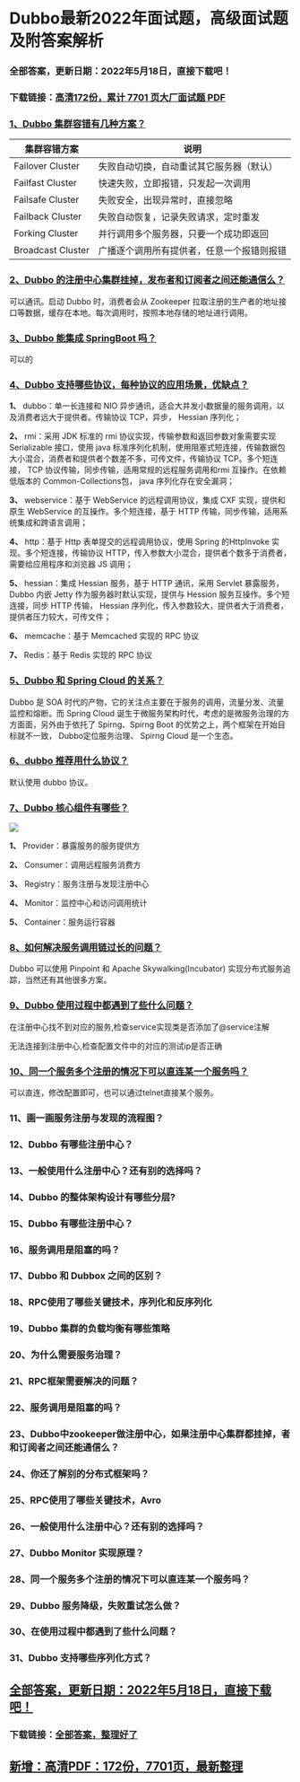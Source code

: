 # Dubbo最新2022年面试题，高级面试题及附答案解析


### 全部答案，更新日期：2022年5月18日，直接下载吧！

### 下载链接：[高清172份，累计 7701 页大厂面试题  PDF](https://gitee.com/souyunku/DevBooks/blob/master/docs/index.md)



### [1、Dubbo 集群容错有几种方案？](https://gitee.com/souyunku/DevBooks/blob/master/docs/Dubbo/Dubbo最新2021年面试题，高级面试题及附答案解析.md#1dubbo-集群容错有几种方案)  

| 集群容错方案 | 说明 |
| --- | --- |
| Failover Cluster | 失败自动切换，自动重试其它服务器（默认） |
| Failfast Cluster | 快速失败，立即报错，只发起一次调用 |
| Failsafe Cluster | 失败安全，出现异常时，直接忽略 |
| Failback Cluster | 失败自动恢复，记录失败请求，定时重发 |
| Forking Cluster | 并行调用多个服务器，只要一个成功即返回 |
| Broadcast Cluster | 广播逐个调用所有提供者，任意一个报错则报错 |



### [2、Dubbo 的注册中心集群挂掉，发布者和订阅者之间还能通信么？](https://gitee.com/souyunku/DevBooks/blob/master/docs/Dubbo/Dubbo最新2021年面试题，高级面试题及附答案解析.md#2dubbo-的注册中心集群挂掉发布者和订阅者之间还能通信么)  


可以通讯。启动 Dubbo 时，消费者会从 Zookeeper 拉取注册的生产者的地址接口等数据，缓存在本地。每次调用时，按照本地存储的地址进行调用。


### [3、Dubbo 能集成 SpringBoot 吗？](https://gitee.com/souyunku/DevBooks/blob/master/docs/Dubbo/Dubbo最新2021年面试题，高级面试题及附答案解析.md#3dubbo-能集成-springboot-吗)  


可以的


### [4、Dubbo 支持哪些协议，每种协议的应用场景，优缺点？](https://gitee.com/souyunku/DevBooks/blob/master/docs/Dubbo/Dubbo最新2021年面试题，高级面试题及附答案解析.md#4dubbo-支持哪些协议每种协议的应用场景优缺点)  


**1、** dubbo：单一长连接和 NIO 异步通讯，适合大并发小数据量的服务调用，以及消费者远大于提供者。传输协议 TCP，异步， Hessian 序列化；

**2、** rmi：采用 JDK 标准的 rmi 协议实现，传输参数和返回参数对象需要实现 Serializable 接口，使用 java 标准序列化机制，使用阻塞式短连接，传输数据包大小混合，消费者和提供者个数差不多，可传文件，传输协议 TCP。多个短连接， TCP 协议传输，同步传输，适用常规的远程服务调用和rmi 互操作。在依赖低版本的 Common-Collections包， java 序列化存在安全漏洞；

**3、** webservice：基于 WebService 的远程调用协议，集成 CXF 实现，提供和原生 WebService 的互操作。多个短连接，基于 HTTP 传输，同步传输，适用系统集成和跨语言调用；

**4、** http：基于 Http 表单提交的远程调用协议，使用 Spring 的HttpInvoke 实现。多个短连接，传输协议 HTTP，传入参数大小混合，提供者个数多于消费者，需要给应用程序和浏览器 JS 调用；

**5、** hessian：集成 Hessian 服务，基于 HTTP 通讯，采用 Servlet 暴露服务， Dubbo 内嵌 Jetty 作为服务器时默认实现，提供与 Hession 服务互操作。多个短连接，同步 HTTP 传输， Hessian 序列化，传入参数较大，提供者大于消费者，提供者压力较大，可传文件；

**6、** memcache：基于 Memcached 实现的 RPC 协议

**7、** Redis：基于 Redis 实现的 RPC 协议


### [5、Dubbo 和 Spring Cloud 的关系？](https://gitee.com/souyunku/DevBooks/blob/master/docs/Dubbo/Dubbo最新2021年面试题，高级面试题及附答案解析.md#5dubbo-和-spring-cloud-的关系)  


Dubbo 是 SOA 时代的产物，它的关注点主要在于服务的调用，流量分发、流量监控和熔断。而 Spring Cloud 诞生于微服务架构时代，考虑的是微服务治理的方方面面，另外由于依托了 Spirng、Spirng Boot 的优势之上，两个框架在开始目标就不一致， Dubbo定位服务治理、 Spirng Cloud 是一个生态。


### [6、dubbo 推荐用什么协议？](https://gitee.com/souyunku/DevBooks/blob/master/docs/Dubbo/Dubbo最新2021年面试题，高级面试题及附答案解析.md#6dubbo-推荐用什么协议)  


默认使用 dubbo 协议。


### [7、Dubbo 核心组件有哪些？](https://gitee.com/souyunku/DevBooks/blob/master/docs/Dubbo/Dubbo最新2021年面试题，高级面试题及附答案解析.md#7dubbo-核心组件有哪些)  


![](https://gitee.com/souyunkutech/souyunku-home/raw/master/images/souyunku-web/2020/5/2/026/54/80_1.png#alt=80%5C_1.png)

**1、** Provider：暴露服务的服务提供方

**2、** Consumer：调用远程服务消费方

**3、** Registry：服务注册与发现注册中心

**4、** Monitor：监控中心和访问调用统计

**5、** Container：服务运行容器


### [8、如何解决服务调用链过长的问题？](https://gitee.com/souyunku/DevBooks/blob/master/docs/Dubbo/Dubbo最新2021年面试题，高级面试题及附答案解析.md#8如何解决服务调用链过长的问题)  


Dubbo 可以使用 Pinpoint 和 Apache Skywalking(Incubator) 实现分布式服务追踪，当然还有其他很多方案。


### [9、Dubbo 使用过程中都遇到了些什么问题？](https://gitee.com/souyunku/DevBooks/blob/master/docs/Dubbo/Dubbo最新2021年面试题，高级面试题及附答案解析.md#9dubbo-使用过程中都遇到了些什么问题)  


在注册中心找不到对应的服务,检查service实现类是否添加了@service注解

无法连接到注册中心,检查配置文件中的对应的测试ip是否正确


### [10、同一个服务多个注册的情况下可以直连某一个服务吗？](https://gitee.com/souyunku/DevBooks/blob/master/docs/Dubbo/Dubbo最新2021年面试题，高级面试题及附答案解析.md#10同一个服务多个注册的情况下可以直连某一个服务吗)  


可以直连，修改配置即可，也可以通过telnet直接某个服务。


### 11、画一画服务注册与发现的流程图？
### 12、Dubbo 有哪些注册中心？
### 13、一般使用什么注册中心？还有别的选择吗？
### 14、Dubbo 的整体架构设计有哪些分层?
### 15、Dubbo 有哪些注册中心？
### 16、服务调用是阻塞的吗？
### 17、Dubbo 和 Dubbox 之间的区别？
### 18、RPC使用了哪些关键技术，序列化和反序列化
### 19、Dubbo 集群的负载均衡有哪些策略
### 20、为什么需要服务治理？
### 21、RPC框架需要解决的问题？
### 22、服务调用是阻塞的吗？
### 23、Dubbo中zookeeper做注册中心，如果注册中心集群都挂掉，者和订阅者之间还能通信么？
### 24、你还了解别的分布式框架吗？
### 25、RPC使用了哪些关键技术，Avro
### 26、一般使用什么注册中心？还有别的选择吗？
### 27、Dubbo Monitor 实现原理？
### 28、同一个服务多个注册的情况下可以直连某一个服务吗？
### 29、Dubbo 服务降级，失败重试怎么做？
### 30、在使用过程中都遇到了些什么问题？
### 31、Dubbo 支持哪些序列化方式？





## [全部答案，更新日期：2022年5月18日，直接下载吧！](https://gitee.com/souyunku/DevBooks/blob/master/docs/daan.md)

### 下载链接：[全部答案，整理好了](https://gitee.com/souyunku/DevBooks/blob/master/docs/daan.md)




## [新增：高清PDF：172份，7701页，最新整理](https://gitee.com/souyunku/DevBooks/blob/master/docs/daan.md)




